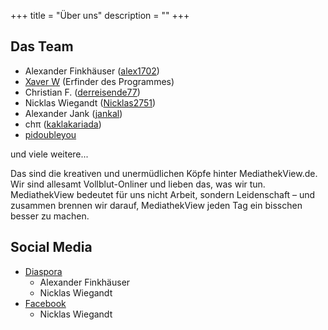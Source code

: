 +++
title = "Über uns"
description = ""
+++

## Das Team
- Alexander Finkhäuser ([alex1702](https://github.com/alex1702))
- [Xaver W](https://github.com/xaverW) (Erfinder des Programmes)
- Christian F. ([derreisende77](https://github.com/derreisende77))
- Nicklas Wiegandt ([Nicklas2751](https://github.com/Nicklas2751))
- Alexander Jank ([jankal](https://github.com/jankal))
- chπ ([kaklakariada](https://github.com/kaklakariada))
- [pidoubleyou](https://github.com/pidoubleyou)

und viele weitere...

Das sind die kreativen und unermüdlichen Köpfe hinter MediathekView.de. Wir sind allesamt Vollblut-Onliner und lieben das, was wir tun. MediathekView bedeutet für uns nicht Arbeit, sondern Leidenschaft – und zusammen brennen wir darauf, MediathekView jeden Tag ein bisschen besser zu machen.

## Social Media
- [Diaspora](https://social.elaon.de/people/505f8420aa4301349ecb25f17997be37)
  - Alexander Finkhäuser
  - Nicklas Wiegandt
- [Facebook](https://fb.me/mediathekview)
  - Nicklas Wiegandt
